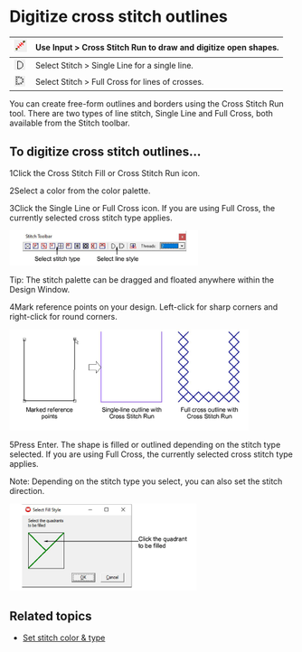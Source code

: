# Digitize cross stitch outlines

| ![CrossStitchRun.png](assets/CrossStitchRun.png)       | Use Input > Cross Stitch Run to draw and digitize open shapes. |
| ------------------------------------------------------ | -------------------------------------------------------------- |
| ![SingleLineOutline.png](assets/SingleLineOutline.png) | Select Stitch > Single Line for a single line.                 |
| ![FullCrossOutline.png](assets/FullCrossOutline.png)   | Select Stitch > Full Cross for lines of crosses.               |

You can create free-form outlines and borders using the Cross Stitch Run tool. There are two types of line stitch, Single Line and Full Cross, both available from the Stitch toolbar.

## To digitize cross stitch outlines...

1Click the Cross Stitch Fill or Cross Stitch Run icon.

2Select a color from the color palette.

3Click the Single Line or Full Cross icon. If you are using Full Cross, the currently selected cross stitch type applies.

![StitchToolbar.png](assets/StitchToolbar.png)

Tip: The stitch palette can be dragged and floated anywhere within the Design Window.

4Mark reference points on your design. Left-click for sharp corners and right-click for round corners.

![cross-stitch_digitizing00039.png](assets/cross-stitch_digitizing00039.png)

5Press Enter. The shape is filled or outlined depending on the stitch type selected. If you are using Full Cross, the currently selected cross stitch type applies.

Note: Depending on the stitch type you select, you can also set the stitch direction.

![SelectFillStyle00042.png](assets/SelectFillStyle00042.png)

## Related topics

- [Set stitch color & type](Set_stitch_color_type)
